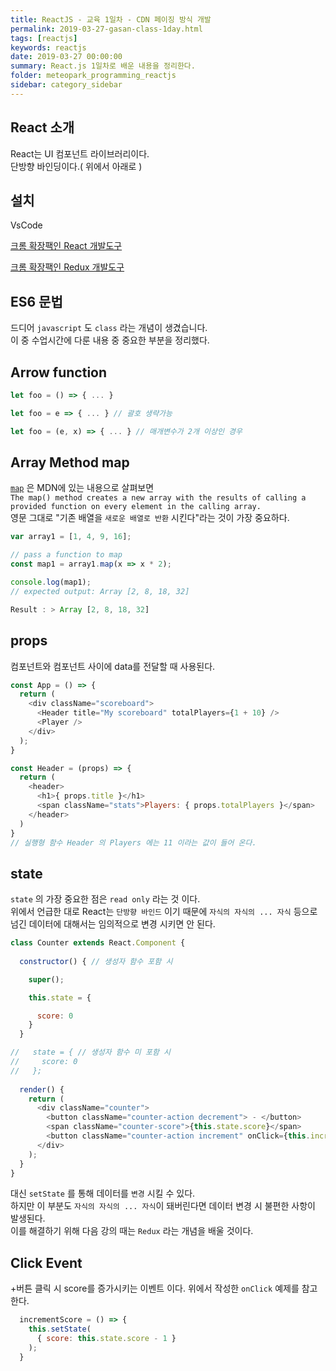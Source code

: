 ```yaml
---
title: ReactJS - 교육 1일차 - CDN 페이징 방식 개발
permalink: 2019-03-27-gasan-class-1day.html
tags: [reactjs]
keywords: reactjs
date: 2019-03-27 00:00:00
summary: React.js 1일차로 배운 내용을 정리한다.
folder: meteopark_programming_reactjs
sidebar: category_sidebar
---
```

## React 소개
React는 UI 컴포넌트 라이브러리이다.<br>
단방향 바인딩이다.( 위에서 아래로 )

## 설치

VsCode

[크롬 확장팩인 React 개발도구](https://chrome.google.com/webstore/detail/react-developer-tools/fmkadmapgofadopljbjfkapdkoienihi?hl=en)

[크롬 확장팩인 Redux 개발도구](https://chrome.google.com/webstore/detail/redux-devtools/lmhkpmbekcpmknklioeibfkpmmfibljd?hl=en)

## ES6 문법

드디어 `javascript` 도 `class` 라는 개념이 생겼습니다.<br>
이 중 수업시간에 다룬 내용 중 중요한 부분을 정리했다.

## Arrow function
```javascript
let foo = () => { ... }

let foo = e => { ... } // 괄호 생략가능

let foo = (e, x) => { ... } // 매개변수가 2개 이상인 경우 
``` 

## Array Method map
[`map`](https://developer.mozilla.org/en-US/docs/Web/JavaScript/Reference/Global_Objects/Array/map) 은 MDN에 있는 내용으로 살펴보면 <br>
`The map() method creates a new array with the results of calling a provided function on every element in the calling array.`<br>
영문 그대로 "기존 배열을 `새로운 배열로 반환` 시킨다"라는 것이 가장 중요하다.

```javascript
var array1 = [1, 4, 9, 16];

// pass a function to map
const map1 = array1.map(x => x * 2);

console.log(map1);
// expected output: Array [2, 8, 18, 32]

Result : > Array [2, 8, 18, 32]
```
## props
컴포넌트와 컴포넌트 사이에 data를 전달할 때 사용된다.
```js
const App = () => {
  return (
    <div className="scoreboard">
      <Header title="My scoreboard" totalPlayers={1 + 10} />
      <Player />
    </div>
  );
}
```

```js
const Header = (props) => {
  return (
    <header>
      <h1>{ props.title }</h1>
      <span className="stats">Players: { props.totalPlayers }</span>
    </header>
  )
}
// 실행형 함수 Header 의 Players 에는 11 이라는 값이 들어 온다. 
```

## state
`state` 의 가장 중요한 점은 `read only` 라는 것 이다. <br>
위에서 언급한 대로 React는 `단방향 바인드` 이기 때문에 `자식의 자식의 ... 자식` 등으로 넘긴 데이터에 대해서는 임의적으로 변경 시키면 안 된다.
```js
class Counter extends React.Component {
  
  constructor() { // 생성자 함수 포함 시 

    super();

    this.state = {

      score: 0
    }
  }

//   state = { // 생성자 함수 미 포함 시 
//     score: 0
//   };
  
  render() {
    return (
      <div className="counter">
        <button className="counter-action decrement"> - </button>
        <span className="counter-score">{this.state.score}</span>
        <button className="counter-action increment" onClick={this.incrementScore}> + </button>
      </div>
    );
  }
}
```
대신 `setState` 를 통해 데이터를 `변경` 시킬 수 있다.<br>
하지만 이 부분도 `자식의 자식의 ... 자식`이 돼버린다면 데이터 변경 시 불편한 사항이 발생된다.<br>
이를 해결하기 위해 다음 강의 때는 `Redux` 라는 개념을 배울 것이다.

## Click Event
+버튼 클릭 시 score를 증가시키는 이벤트 이다. 위에서 작성한 `onClick` 예제를 참고한다. 
```js
  incrementScore = () => {
    this.setState(
      { score: this.state.score - 1 }
    );
  }
```